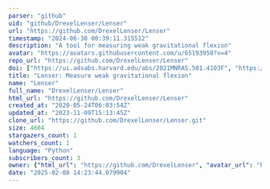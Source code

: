 ```yaml
---
parser: "github"
uid: "github/DrexelLenser/Lenser"
url: "https://github.com/DrexelLenser/Lenser"
timestamp: "2024-06-30 00:39:11.315512"
description: "A tool for measuring weak gravitational flexion"
avatar: "https://avatars.githubusercontent.com/u/65193950?v=4"
repo_url: "https://github.com/DrexelLenser/Lenser"
doi: ["https://ui.adsabs.harvard.edu/abs/2021MNRAS.501.4103F", "https://ui.adsabs.harvard.edu/abs/2024ascl.soft06005A/abstract"]
title: "Lenser: Measure weak gravitational flexion"
name: "Lenser"
full_name: "DrexelLenser/Lenser"
html_url: "https://github.com/DrexelLenser/Lenser"
created_at: "2020-05-24T06:03:54Z"
updated_at: "2023-11-09T15:13:45Z"
clone_url: "https://github.com/DrexelLenser/Lenser.git"
size: 4604
stargazers_count: 1
watchers_count: 1
language: "Python"
subscribers_count: 3
owner: {"html_url": "https://github.com/DrexelLenser", "avatar_url": "https://avatars.githubusercontent.com/u/65193950?v=4", "login": "DrexelLenser", "type": "Organization"}
date: "2025-02-08 14:23:44.079904"
---
```

